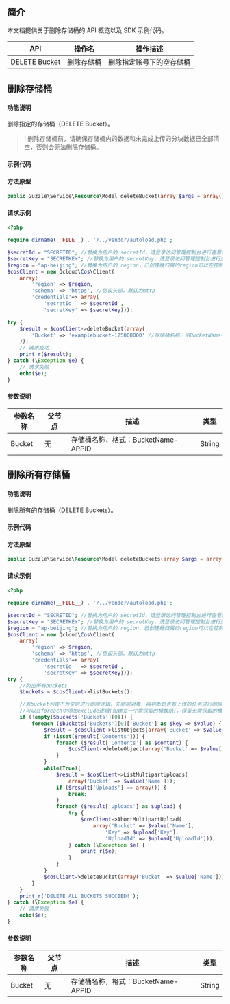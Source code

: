 ## 简介

本文档提供关于删除存储桶的 API 概览以及 SDK 示例代码。


| API                                                          | 操作名             | 操作描述                           |
| ------------------------------------------------------------ | ------------------ | ---------------------------------- |
| [DELETE Bucket](https://intl.cloud.tencent.com/document/product/436/7732) | 删除存储桶         | 删除指定账号下的空存储桶           |


## 删除存储桶

#### 功能说明

删除指定的存储桶（DELETE Bucket）。

>! 删除存储桶前，请确保存储桶内的数据和未完成上传的分块数据已全部清空，否则会无法删除存储桶。
>
#### 示例代码

#### 方法原型

```php
public Guzzle\Service\Resource\Model deleteBucket(array $args = array());
```

#### 请求示例

[//]: # (.cssg-snippet-delete-bucket)

```php
<?php

require dirname(__FILE__) . '/../vendor/autoload.php';

$secretId = "SECRETID"; //替换为用户的 secretId，请登录访问管理控制台进行查看和管理，https://console.cloud.tencent.com/cam/capi
$secretKey = "SECRETKEY"; //替换为用户的 secretKey，请登录访问管理控制台进行查看和管理，https://console.cloud.tencent.com/cam/capi
$region = "ap-beijing"; //替换为用户的 region，已创建桶归属的region可以在控制台查看，https://console.cloud.tencent.com/cos5/bucket
$cosClient = new Qcloud\Cos\Client(
    array(
        'region' => $region,
        'schema' => 'https', //协议头部，默认为http
        'credentials'=> array(
            'secretId'  => $secretId ,
            'secretKey' => $secretKey)));

try {
    $result = $cosClient->deleteBucket(array(
        'Bucket' => 'examplebucket-125000000' //存储桶名称，由BucketName-Appid 组成，可以在COS控制台查看 https://console.cloud.tencent.com/cos5/bucket
    ));
    // 请求成功
    print_r($result);
} catch (\Exception $e) {
    // 请求失败
    echo($e);
}
```

#### 参数说明

| 参数名称 | 父节点 | 描述                               | 类型   |
| -------- | ------ | ---------------------------------- | ------ |
| Bucket   | 无     | 存储桶名称，格式：BucketName-APPID | String |


## 删除所有存储桶

#### 功能说明

删除所有的存储桶（DELETE Buckets）。

#### 示例代码

#### 方法原型

```php
public Guzzle\Service\Resource\Model deleteBuckets(array $args = array());
```

#### 请求示例

```php
<?php

require dirname(__FILE__) . '/../vendor/autoload.php';

$secretId = "SECRETID"; //替换为用户的 secretId，请登录访问管理控制台进行查看和管理，https://console.cloud.tencent.com/cam/capi
$secretKey = "SECRETKEY"; //替换为用户的 secretKey，请登录访问管理控制台进行查看和管理，https://console.cloud.tencent.com/cam/capi
$region = "ap-beijing"; //替换为用户的 region，已创建桶归属的region可以在控制台查看，https://console.cloud.tencent.com/cos5/bucket
$cosClient = new Qcloud\Cos\Client(
    array(
        'region' => $region,
        'schema' => 'https', //协议头部，默认为http
        'credentials'=> array(
            'secretId'  => $secretId ,
            'secretKey' => $secretKey)));
try {
    //列出所有buckets
    $buckets = $cosClient->listBuckets();

    //若bucket列表不为空则进行删除逻辑，先删除对象，再判断是否有上传的任务进行删除，最后删除桶
    //可以在foreach中添加exclude逻辑(如建立一个需保留的桶数组)，保留无需保留的桶
    if (!empty($buckets['Buckets'][0])) {
        foreach ($buckets['Buckets'][0]['Bucket'] as $key => $value) {
            $result = $cosClient->listObjects(array('Bucket' => $value['Name']));
            if (isset($result['Contents'])) {
                foreach ($result['Contents'] as $content) {
                    $cosClient->deleteObject(array('Bucket' => $value['Name'], 'Key' => $content['Key']));
                }
            }
            while(True){
                $result = $cosClient->ListMultipartUploads(
                    array('Bucket' => $value['Name']));
                if ($result['Uploads'] == array()) {
                    break;
                }
                foreach ($result['Uploads'] as $upload) {
                    try {
                        $cosClient->AbortMultipartUpload(
                            array('Bucket' => $value['Name'],
                                'Key' => $upload['Key'],
                                'UploadId' => $upload['UploadId']));
                    } catch (\Exception $e) {
                        print_r($e);
                    }
                }
            }
            $cosClient->deleteBucket(array('Bucket' => $value['Name']));
        }
    }
    print_r('DELETE ALL BUCKETS SUCCEED!');
} catch (\Exception $e) {
    // 请求失败
    echo($e);
}
```

#### 参数说明

| 参数名称 | 父节点 | 描述                               | 类型   |
| -------- | ------ | ---------------------------------- | ------ |
| Bucket   | 无     | 存储桶名称，格式：BucketName-APPID | String |
